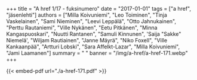 +++
title = "A href 1/17 - fuksinumero"
date = "2017-01-01"
tags = ["a href", "jäsenlehti"]
authors = ["Milla Koivuniemi", "Leo Toiminen", "Tinja Vaskelainen", "Sami Nieminen", "Leevi Leppälä", "Otto Jahnukainen", "Perttu Rautaniemi", "Ville Nykänen", "Eetu Pitkänen", "Minna Kangaspuoskari", "Nuutti Rantanen", "Samuli Kinnunen", 'Saija "Sakke" Niemelä', "Wiljam Rautiainen", "Janne Mäyrä", "Niko Foxell", "Ville Kankaanpää", "Artturi Lobski", "Sara Affelkt-Lazar", "Milla Koivuniemi", "Jami Laamanen"]
summary = " "
banner = "/img/a-href/a-href-171.webp"
+++

{{< embed-pdf url="./a-href-171.pdf" >}}
